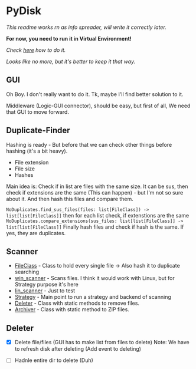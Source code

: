 # PyDisk

*This readme works rn as info spreader, will write it correctly later.*

**For now, you need to run it in Virtual Environment!** 

*Check [here](https://stackoverflow.com/questions/714063/importing-modules-from-parent-folder/50194143#50194143) how to do it.*

*Looks like no more, but it's better to keep it that way.*

## GUI

Oh Boy. I don't really want to do it. Tk, maybe I'll find better solution to it.

Middleware (Logic-GUI connector), should be easy, but first of all, We need that GUI to move forward.

## Duplicate-Finder

Hashing is ready - But before that we can check other things before hashing (it's a bit heavy).

- File extension
- File size
- Hashes

Main idea is: Check if in list are files with the same size. It can be sus, then check if extensions are the same (This can happen) - but I'm not so sure about it. And then hash this files and compare them.

`NoDuplicates.find_sus_files(files: list[FileClass]) -> list[list[FileClass]]` then for each list check, if extenstions are the same `NoDuplicates.compare_extensions(sus_files: list[list[FileClass]] -> list[list[FileClass]]` Finally hash files and check if hash is the same. If yes, they are duplicates. 

## Scanner

- [FileClass](PyDisk/DataClasses/fileClass.py) - Class to hold every single file -> Also hash it to duplicate searching
- [win_scanner](PyDisk/Scanner/OSScanners/win_scanner.py) - Scans files. I think it would work with Linux, but for Strategy purpose it's here
- [lin_scanner](PyDisk/Scanner/OSScanners/lin_scanner.py) - Just to test
- [Strategy](PyDisk/Scanner/Strategy.py) - Main point to run a strategy and backend of scanning
- [Deleter](PyDisk/Deleter/Deleter.py) - Class with static methods to remove files.
- [Archiver](Pydisk/Archiver/Archiver.py) - Class with static method to ZIP files.

## Deleter 

- [x] Delete file/files (GUI has to make list from files to delete) Note: We have to refresh disk after deleting (Add event to deleting)
- [ ] Hadnle entire dir to delete (Duh)



